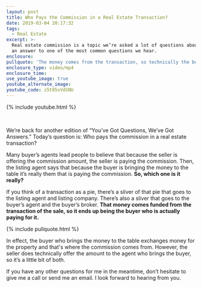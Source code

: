 ```yaml
---
layout: post
title: Who Pays the Commission in a Real Estate Transaction?
date: 2019-03-04 20:17:32
tags:
  - Real Estate
excerpt: >-
  Real estate commission is a topic we’re asked a lot of questions about. Here’s
  an answer to one of the most common questions we hear.
enclosure:
pullquote: 'The money comes from the transaction, so technically the buyer is paying.'
enclosure_type: video/mp4
enclosure_time:
use_youtube_image: true
youtube_alternate_image:
youtube_code: z5t85vVdSNU
---
```


{% include youtube.html %}

&nbsp;

We’re back for another edition of “You’ve Got Questions, We’ve Got Answers.” Today’s question is: Who pays the commission in a real estate transaction?

Many buyer’s agents lead people to believe that because the seller is offering the commission amount, the seller is paying the commission. Then, the listing agent says that because the buyer is bringing the money to the table it’s really them that is paying the commission. **So, which one is it really?**

If you think of a transaction as a pie, there’s a sliver of that pie that goes to the listing agent and listing company. There’s also a sliver that goes to the buyer’s agent and the buyer’s broker. **That money comes funded from the transaction of the sale, so it ends up being the buyer who is actually paying for it.**

{% include pullquote.html %}

In effect, the buyer who brings the money to the table exchanges money for the property and that's where the commission comes from. However, the seller does technically offer the amount to the agent who brings the buyer, so it’s a little bit of both.

If you have any other questions for me in the meantime, don’t hesitate to give me a call or send me an email. I look forward to hearing from you.

&nbsp;